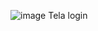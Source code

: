 ![image](https://github.com/Vandzu/e-commerce/assets/65266125/e020f343-70a8-480f-987a-78c38f70d5df)
Tela login
